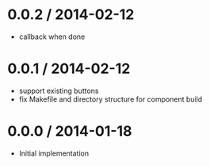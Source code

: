 
0.0.2 / 2014-02-12
==================

 * callback when done

0.0.1 / 2014-02-12
==================

 * support existing buttons
 * fix Makefile and directory structure for component build

0.0.0 / 2014-01-18 
==================

  * Initial implementation 
